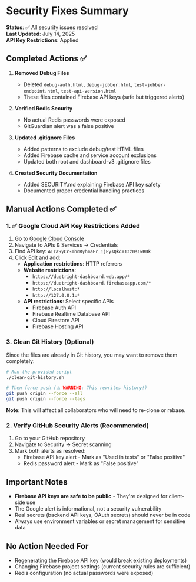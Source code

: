 # Security Fixes Summary

**Status**: ✅ All security issues resolved  
**Last Updated**: July 14, 2025  
**API Key Restrictions**: Applied

## Completed Actions ✅

1. **Removed Debug Files**
   - Deleted `debug-auth.html`, `debug-jobber.html`, `test-jobber-endpoint.html`, `test-api-version.html`
   - These files contained Firebase API keys (safe but triggered alerts)

2. **Verified Redis Security**
   - No actual Redis passwords were exposed
   - GitGuardian alert was a false positive

3. **Updated .gitignore Files**
   - Added patterns to exclude debug/test HTML files
   - Added Firebase cache and service account exclusions
   - Updated both root and dashboard-v3 .gitignore files

4. **Created Security Documentation**
   - Added SECURITY.md explaining Firebase API key safety
   - Documented proper credential handling practices

## Manual Actions Completed ✅

### 1. ✅ Google Cloud API Key Restrictions Added
1. Go to [Google Cloud Console](https://console.cloud.google.com)
2. Navigate to APIs & Services → Credentials
3. Find API key: `AIzaSyCr-mhnRyhmaFr_1jEysQkcY13z0s1wRDk`
4. Click Edit and add:
   - **Application restrictions**: HTTP referrers
   - **Website restrictions**:
     - `https://duetright-dashboard.web.app/*`
     - `https://duetright-dashboard.firebaseapp.com/*`
     - `http://localhost:*`
     - `http://127.0.0.1:*`
   - **API restrictions**: Select specific APIs
     - Firebase Auth API
     - Firebase Realtime Database API
     - Cloud Firestore API
     - Firebase Hosting API

### 3. Clean Git History (Optional)
Since the files are already in Git history, you may want to remove them completely:

```bash
# Run the provided script
./clean-git-history.sh

# Then force push (⚠️ WARNING: This rewrites history!)
git push origin --force --all
git push origin --force --tags
```

**Note**: This will affect all collaborators who will need to re-clone or rebase.

### 2. Verify GitHub Security Alerts (Recommended)
1. Go to your GitHub repository
2. Navigate to Security → Secret scanning
3. Mark both alerts as resolved:
   - Firebase API key alert - Mark as "Used in tests" or "False positive"
   - Redis password alert - Mark as "False positive"

## Important Notes

- **Firebase API keys are safe to be public** - They're designed for client-side use
- The Google alert is informational, not a security vulnerability
- Real secrets (backend API keys, OAuth secrets) should never be in code
- Always use environment variables or secret management for sensitive data

## No Action Needed For

- Regenerating the Firebase API key (would break existing deployments)
- Changing Firebase project settings (current security rules are sufficient)
- Redis configuration (no actual passwords were exposed)